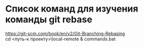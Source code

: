 # Список команд для изучения команды git rebase
https://git-scm.com/book/en/v2/Git-Branching-Rebasing  
cd <путь-к проекту>\local-remote & commands.bat